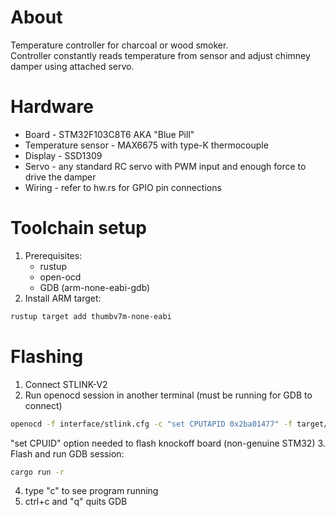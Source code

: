 # About
Temperature controller for charcoal or wood smoker.  
Controller constantly reads temperature from sensor and adjust chimney damper using attached servo.
# Hardware
* Board - STM32F103C8T6 AKA "Blue Pill"
* Temperature sensor - MAX6675 with type-K thermocouple
* Display - SSD1309
* Servo - any standard RC servo with PWM input and enough force to drive the damper
* Wiring - refer to hw.rs for GPIO pin connections
# Toolchain setup
1. Prerequisites:
    - rustup
    - open-ocd
    - GDB (arm-none-eabi-gdb)
2. Install ARM target:
```bash
rustup target add thumbv7m-none-eabi
```
# Flashing
1. Connect STLINK-V2
2. Run openocd session in another terminal (must be running for GDB to connect)
```bash
openocd -f interface/stlink.cfg -c "set CPUTAPID 0x2ba01477" -f target/stm32f1x.cfg
```
"set CPUID" option needed to flash knockoff board (non-genuine STM32)
3. Flash and run GDB session:
```bash
cargo run -r
```
4. type "c" to see program running
5. ctrl+c and "q" quits GDB

